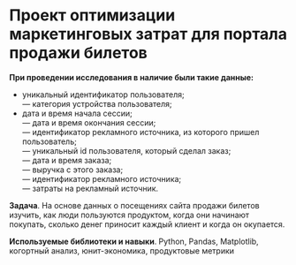 # Проект оптимизации маркетинговых затрат для портала продажи билетов    

**При проведении исследования в наличие были такие данные:**  

- уникальный идентификатор пользователя;  
— категория устройства пользователя;  
- дата и время начала сессии;  
— дата и время окончания сессии;  
— идентификатор рекламного источника, из которого пришел пользователь;  
— уникальный id пользователя, который сделал заказ;  
— дата и время заказа;  
— выручка с этого заказа;  
— идентификатор рекламного источника;  
— затраты на рекламный источник.  

**Задача**. 
На основе данных о посещениях сайта продажи билетов изучить, как люди пользуются продуктом, когда они начинают покупать, сколько денег приносит каждый клиент и когда он окупается.  

**Используемые библиотеки и навыки**. 
Python, Pandas, Matplotlib, когортный анализ, юнит-экономика, продуктовые метрики  
